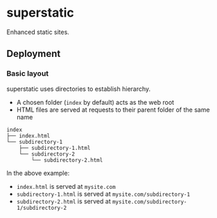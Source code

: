 # superstatic

Enhanced static sites.

## Deployment

### Basic layout

superstatic uses directories to establish hierarchy.

- A chosen folder (`index` by default) acts as the web root
- HTML files are served at requests to their parent folder of the same name

```
index
├── index.html
└── subdirectory-1
    ├── subdirectory-1.html
    └── subdirectory-2
        └── subdirectory-2.html
```

In the above example:

- `index.html` is served at `mysite.com`
- `subdirectory-1.html` is served at `mysite.com/subdirectory-1`
- `subdirectory-2.html` is served at `mysite.com/subdirectory-1/subdirectory-2`